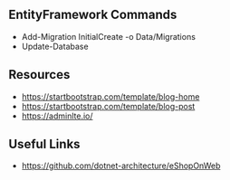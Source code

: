 ## EntityFramework Commands
* Add-Migration InitialCreate -o Data/Migrations
* Update-Database

## Resources

* https://startbootstrap.com/template/blog-home
* https://startbootstrap.com/template/blog-post
* https://adminlte.io/

## Useful Links

* https://github.com/dotnet-architecture/eShopOnWeb
